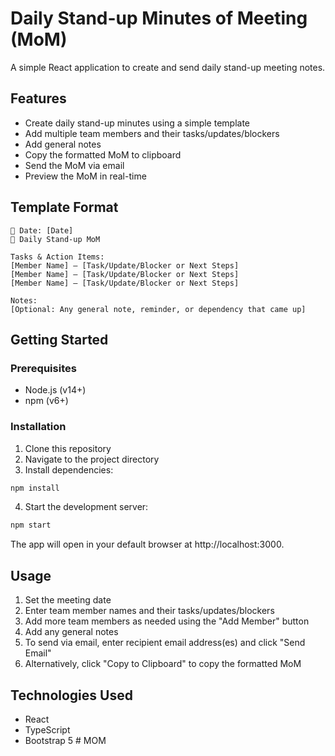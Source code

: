 # Daily Stand-up Minutes of Meeting (MoM)

A simple React application to create and send daily stand-up meeting notes.

## Features

- Create daily stand-up minutes using a simple template
- Add multiple team members and their tasks/updates/blockers
- Add general notes
- Copy the formatted MoM to clipboard
- Send the MoM via email
- Preview the MoM in real-time

## Template Format

```
📅 Date: [Date]
📝 Daily Stand-up MoM

Tasks & Action Items:
[Member Name] – [Task/Update/Blocker or Next Steps]
[Member Name] – [Task/Update/Blocker or Next Steps]
[Member Name] – [Task/Update/Blocker or Next Steps]

Notes:
[Optional: Any general note, reminder, or dependency that came up]
```

## Getting Started

### Prerequisites

- Node.js (v14+)
- npm (v6+)

### Installation

1. Clone this repository
2. Navigate to the project directory
3. Install dependencies:

```bash
npm install
```

4. Start the development server:

```bash
npm start
```

The app will open in your default browser at http://localhost:3000.

## Usage

1. Set the meeting date
2. Enter team member names and their tasks/updates/blockers
3. Add more team members as needed using the "Add Member" button
4. Add any general notes
5. To send via email, enter recipient email address(es) and click "Send Email"
6. Alternatively, click "Copy to Clipboard" to copy the formatted MoM

## Technologies Used

- React
- TypeScript
- Bootstrap 5
#   M O M  
 